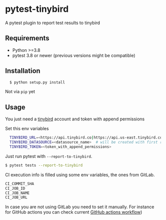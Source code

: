 pytest-tinybird
===================================

A pytest plugin to report test results to tinybird



Requirements
------------

- Python >=3.8
- pytest 3.8 or newer (previous versions might be compatible)


Installation
------------

```bash
  $ python setup.py install
```

Not via `pip` yet


Usage
------------

You just need a [tinybird](https://www.tinybird.co/) account and token with append permissions

Set this env variables

```bash
  TINYBIRD_URL=<https://api.tinybird.co|https://api.us-east.tinybird.co>   # depends on your region
  TINYBIRD_DATASOURCE=<datasource_name>  # will be created with first results posted
  TINYBIRD_TOKEN=<token_with_append_permissions>
```

Just run pytest with `--report-to-tinybird`. 


```bash
$ pytest tests --report-to-tinybird
```

CI execution info is filled using some env variables, the ones from GitLab.


```bash
CI_COMMIT_SHA
CI_JOB_ID
CI_JOB_NAME
CI_JOB_URL
```

In case you are not using GitLab you need to set it manually. For instance for GitHub actions you can check 
current [GitHub actions workflow](.github/workflows/main.yml))
